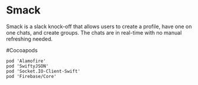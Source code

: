 # Smack

Smack is a slack knock-off that allows users to create a profile, have one on one chats, and create groups. The chats are in real-time with no manual refreshing needed.

#Cocoapods

```
pod 'Alamofire'
pod 'SwiftyJSON'
pod 'Socket.IO-Client-Swift'
pod 'Firebase/Core'
```
